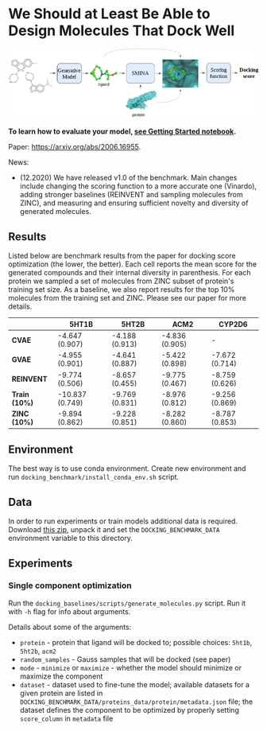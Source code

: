 # We Should at Least Be Able to Design Molecules That Dock Well

![Docking Benchmark Flow](images/docking_benchmark_flow.png?raw=true)

**To learn how to evaluate your model, [see Getting Started notebook](notebooks/getting-started.ipynb).**

Paper: https://arxiv.org/abs/2006.16955.

News: 
  * (12.2020) We have released v1.0 of the benchmark. Main changes include changing the scoring function to a more accurate one (Vinardo), adding stronger baselines (REINVENT and sampling molecules from ZINC), and measuring and ensuring sufficient novelty and diversity of generated molecules.

## Results

Listed below are benchmark results from the paper for docking score optimization (the lower, the better). Each cell reports the mean score for the generated compounds and their internal diversity in parenthesis. For each protein we sampled a set of molecules from ZINC subset of protein's training set size. As a baseline, we also report results for the top 10% molecules from the training set and ZINC. Please see our paper for more details.

|                 | 5HT1B           | 5HT2B          | ACM2           | CYP2D6         |
|-----------------|-----------------|----------------|----------------|----------------|
| **CVAE**        | -4.647 (0.907)  | -4.188 (0.913) | -4.836 (0.905) | -              |
| **GVAE**        | -4.955 (0.901)  | -4.641 (0.887) | -5.422 (0.898) | -7.672 (0.714) |
| **REINVENT**    | -9.774 (0.506)  | -8.657 (0.455) | -9.775 (0.467) | -8.759 (0.626) |
| **Train (10%)** | -10.837 (0.749) | -9.769 (0.831) | -8.976 (0.812) | -9.256 (0.869) |
| **ZINC (10%)**  | -9.894 (0.862)  | -9.228 (0.851) | -8.282 (0.860) | -8.787 (0.853) |

## Environment

The best way is to use conda environment.
Create new environment and run `docking_benchmark/install_conda_env.sh` script.

## Data

In order to run experiments or train models additional data is required.
Download [this zip](https://drive.google.com/open?id=1HJNgHBWE2eZc2gsHQhqay-V17GaviIxQ), unpack it and set the `DOCKING_BENCHMARK_DATA` environment variable to this directory.

## Experiments

### Single component optimization

Run the `docking_baselines/scripts/generate_molecules.py` script. Run it with `-h` flag for info about arguments.

Details about some of the arguments:
* `protein` - protein that ligand will be docked to; possible choices: `5ht1b`, `5ht2b`, `acm2`
* `random_samples` - Gauss samples that will be docked (see paper)
* `mode` - `minimize` or `maximize` - whether the model should minimize or maximize the component
* `dataset` - dataset used to fine-tune the model;
available datasets for a given protein are listed in `DOCKING_BENCHMARK_DATA/proteins_data/protein/metadata.json` file;
the dataset defines the component to be optimized by properly setting `score_column` in `metadata` file
